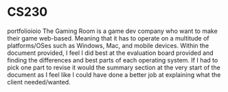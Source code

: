 # CS230
portfolioioio
The Gaming Room is a game dev company who want to make their game web-based. Meaning that it has to operate on a multitude of platforms/OSes such as Windows, Mac, and mobile devices. Within the document provided, I feel I did best at the evaluation board provided and finding the differences and best parts of each operating system. If I had to pick one part to revise it would the summary section at the very start of the document as I feel like I could have done a better job at explaining what the client needed/wanted. 
